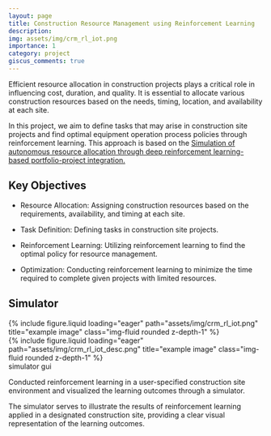 ```yaml
---
layout: page
title: Construction Resource Management using Reinforcement Learning
description: 
img: assets/img/crm_rl_iot.png
importance: 1
category: project
giscus_comments: true
---
```


Efficient resource allocation in construction projects plays a critical role in influencing cost, duration, and quality. It is essential to allocate various construction resources based on the needs, timing, location, and availability at each site.

In this project, we aim to define tasks that may arise in construction site projects and find optimal equipment operation process policies through reinforcement learning. This approach is based on the [Simulation of autonomous resource allocation through deep reinforcement learning-based portfolio-project integration.](https://doi.org/10.1016/j.autcon.2024.105381)

## Key Objectives

- Resource Allocation: Assigning construction resources based on the requirements, availability, and timing at each site.

- Task Definition: Defining tasks in construction site projects.

- Reinforcement Learning: Utilizing reinforcement learning to find the optimal policy for resource management.

- Optimization: Conducting reinforcement learning to minimize the time required to complete given projects with limited resources.

## Simulator

<div class="row">
    <div class="col-sm mt-3 mt-md-0">
        {% include figure.liquid loading="eager" path="assets/img/crm_rl_iot.png" title="example image" class="img-fluid rounded z-depth-1" %}
    </div>
</div>
<div class="row">
    <div class="col-sm mt-3 mt-md-0">
        {% include figure.liquid loading="eager" path="assets/img/crm_rl_iot_desc.png" title="example image" class="img-fluid rounded z-depth-1" %}
    </div>
</div>
<div class="caption">
    simulator gui
</div>

Conducted reinforcement learning in a user-specified construction site environment and visualized the learning outcomes through a simulator.

The simulator serves to illustrate the results of reinforcement learning applied in a designated construction site, providing a clear visual representation of the learning outcomes.